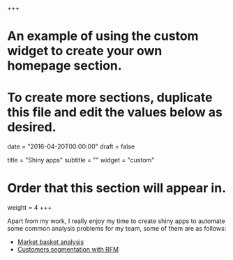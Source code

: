 +++
# An example of using the custom widget to create your own homepage section.
# To create more sections, duplicate this file and edit the values below as desired.

date = "2016-04-20T00:00:00"
draft = false
  
title = "Shiny apps"
subtitle = ""
widget = "custom"
  
# Order that this section will appear in.
weight = 4
+++

Apart from my work, I really enjoy my time to create shiny apps to automate some common analysis problems for my team, some of them are as follows:

- [Market basket analysis](https://anhhoangduc.shinyapps.io/basket_analysis/)
- [Customers segmentation with RFM](https://anhhoangduc.shinyapps.io/rfm_segmentation/)
  
